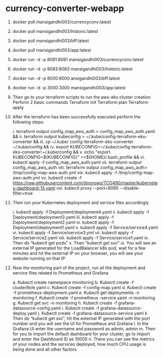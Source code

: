 # currency-converter-webapp

1. docker pull mansigandhi003/currencyconv:latest
2. docker pull mansigandhi003/historic:latest
3. docker pull mansigandhi003/bff:latest
4. docker pull mansigandhi003/app:latest
5. docker run -d -p 8081:8081 mansigandhi003/currencyconv:latest
6. docker run -d -p 8083:8083 mansigandhi003/historic:latest
7. docker run -d -p 8000:8000 ansigandhi003/bff:latest
8. docker run -d -p 3000:3000 mansigandhi003/app:latest
9. Then go to your terraform scripts to run the aws-eks cluster creation
  Perform 2 basic commands
   Terraform init
   Terraform plan
   Terraform apply
10. After the terraform has been successfully executed perform the following steps:

     i. terraform output config_map_aws_auth > config_map_aws_auth.yaml &&
     ii. terraform output kubeconfig > ~/.kube/config-terraform-eks-converter &&
     iii. cp ~/.kube/ config-terraform-eks-converter  ~/.kube/config &&
     iv. export KUBECONFIG=~/.kube/config-terraform-eks-converter:~/.kube/config &&
     v. echo "export KUBECONFIG=${KUBECONFIG}" >>${HOME}/.bash_profile &&
     vi. kubectl apply -f config_map_aws_auth.yaml
     vii. terraform output config_map_aws_auth
     viii. terraform output config_map_aws_auth> /tmp/config-map-aws-auth.yml
     vix. kubectl apply -f /tmp/config-map-aws-auth.yml
     vx. kubectl create -f https://raw.githubusercontent.com/dinorows/TCO490/master/kubernetes-dashboard-15.yaml
     vxi. kubectl proxy --port=8080 --disable-filter=true

11. Then run your Kubernetes deployment and service files accordingly

     i. kubectl apply -f Deployment/deployment4.yaml
     ii. kubectl apply -f Deployment/deployment3.yaml
     iii. kubectl apply -f Deployment/deployment2.yaml
     iv. kubectl apply -f Deployment/deployment1.yaml
     v. kubectl apply -f Service/service4.yaml
     vi. kubectl apply -f Service/service3.yml
     vii. kubectl apply -f Service/service2.yaml
     viii. kubectl apply -f Service/service1.yaml
      ix. Then do “kubectl get pods”
      x. Then “kubectl get svc”
      xi. You will see an external IP generated for the LoadBalancer k8s pod, wait for a
      few minutes and hit the external IP on your browser, you will see your website
      running on that IP

12. Now the monitoring part of the project, run all the deployment and service files related
to Prometheus and Grafana

    a. Kubectl create namespace monitoring
    b. Kubectl create -f clusterRole.yaml
    c. Kubectl create -f config-map.yaml
    d. Kubectl create -f prometheus-deployment.yaml
    e. Kubectl get deployments -n monitoring
    f. Kubectl create -f prometheus -service.yaml -n monitoring
    g. Kubectl get svc -n monitoring
    h. Kubectl create -f grafana-datasource-config.yaml
    i. Kubectl create -f grafana-datasource-deploy.yaml
    j. Kubectl create -f grafana-datasource-service.yaml
    k. Then do “kubectl get svc”, hit the external IP generated with the port number
    and you will see the UI for Prometheus and Grafana
    l. In the Grafana UI enter the username and password as admin, admin
    m. Then for you to import the default dashboard for your cluster, go to import and
    enter the Dashboard ID as 10000
    n. There you can see the metrics of your nodes and the services deployed, how
    much CPU usage is being done and all other factors
